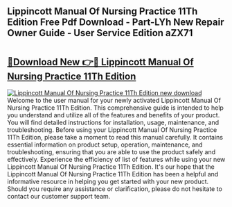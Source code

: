 ## Lippincott Manual Of Nursing Practice 11Th Edition Free Pdf Download - Part-LYh New Repair Owner Guide - User Service Edition aZX71

# <h2><a href="http://bc3975.oget.top/?id=Lippincott+Manual+Of+Nursing+Practice+11Th+Edition">🔗Download New 👉🔴 Lippincott Manual Of Nursing Practice 11Th Edition</a></h2>

[![Lippincott Manual Of Nursing Practice 11Th Edition new download](https://i.imgur.com/5g1atiW.png)](http://bc3975.oget.top/?id=Lippincott+Manual+Of+Nursing+Practice+11Th+Edition)
Welcome to the user manual for your newly activated Lippincott Manual Of Nursing Practice 11Th Edition. This comprehensive guide is intended to help you understand and utilize all of the features and benefits of your product. You will find detailed instructions for installation, usage, maintenance, and troubleshooting. Before using your Lippincott Manual Of Nursing Practice 11Th Edition, please take a moment to read this manual carefully. It contains essential information on product setup, operation, maintenance, and troubleshooting, ensuring that you are able to use the product safely and effectively. Experience the efficiency of list of features while using your new Lippincott Manual Of Nursing Practice 11Th Edition. It's our hope that the Lippincott Manual Of Nursing Practice 11Th Edition has been a helpful and informative resource in helping you get started with your new product. Should you require any assistance or clarification, please do not hesitate to contact our customer support team.
